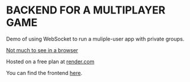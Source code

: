 # BACKEND FOR A MULTIPLAYER GAME #

Demo of using WebSocket to run a muliple-user app with private groups.

[Not much to see in a browser](https://player-backend-o5aj.onrender.com/)

Hosted on a free plan at [render.com](https://render.com/)

You can find the frontend [here](https://github.com/lexogram/dobble-player).